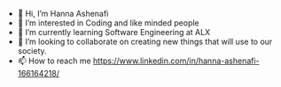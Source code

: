 - 👋 Hi, I’m Hanna Ashenafi
- 👀 I’m interested in Coding and like minded people
- 🌱 I’m currently learning Software Engineering at ALX 
- 💞️ I’m looking to collaborate on creating new things that will use to our society.
- 📫 How to reach me https://www.linkedin.com/in/hanna-ashenafi-166164218/


<!---
hannaalfi/hannaalfi is a ✨ special ✨ repository because its `README.md` (this file) appears on your GitHub profile.
You can click the Preview link to take a look at your changes.
--->
